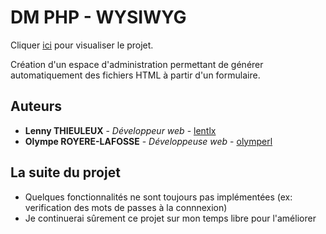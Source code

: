 # DM PHP - WYSIWYG

Cliquer [ici](http://lthieuleux.eemi.tech/PHP/DM/login.php) pour visualiser le projet.


Création d'un espace d'administration permettant de générer automatiquement des fichiers HTML à partir d'un formulaire.

## Auteurs

* **Lenny THIEULEUX** - *Développeur web* - [lentlx](https://github.com/lentlx)
* **Olympe ROYERE-LAFOSSE** - *Développeuse web* - [olymperl](https://github.com/olymperl)

## La suite du projet

* Quelques fonctionnalités ne sont toujours pas implémentées (ex: verification des mots de passes à la connnexion)
* Je continuerai sûrement ce projet sur mon temps libre pour l'améliorer

